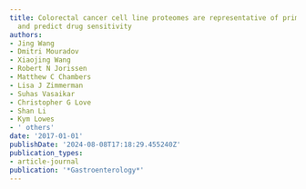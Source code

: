 ```yaml
---
title: Colorectal cancer cell line proteomes are representative of primary tumors
  and predict drug sensitivity
authors:
- Jing Wang
- Dmitri Mouradov
- Xiaojing Wang
- Robert N Jorissen
- Matthew C Chambers
- Lisa J Zimmerman
- Suhas Vasaikar
- Christopher G Love
- Shan Li
- Kym Lowes
- ' others'
date: '2017-01-01'
publishDate: '2024-08-08T17:18:29.455240Z'
publication_types:
- article-journal
publication: '*Gastroenterology*'
---
```

